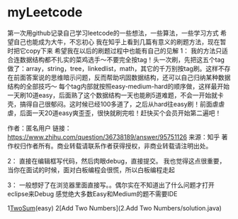 # myLeetcode
第一次用github记录自己学习leetcode的一些想法，一些算法，一些学习方式
希望自己也能成为大牛，不忘初心
 我在知乎上看到几篇有意义的刷题方法，现在暂时把它copy下来
 希望我在以后的刷题过程中也能有自己的见解
 1：
 我的方法只适合连数据结构都不扎实的菜鸡选手～不要完全按tag！头一次刷，先把这五个tag做了：array，string，tree，linkedlist，math，其它的千万别按tag刷。这样不存在前面答案说的思维暗示问题，反而帮助巩固数据结构，还可以自己归纳某种数据结构的全部技巧～ 每个tag内部就按照easy-medium-hard的顺序做，这样最开始一天刷10道easy，后面熟了这个数据结构一天也能刷5道难题，不会一开始就卡壳，搞得自己很郁闷。这时候已经100多道了，之后从hard往easy刷！前面虐虐虐，后面一天20道easy爽歪歪，很快就刷完啦！赶快买个会员开始第二遍吧！

作者：匿名用户
链接：https://www.zhihu.com/question/36738189/answer/95751126
来源：知乎
著作权归作者所有。商业转载请联系作者获得授权，非商业转载请注明出处。

2：
直接在编辑框写代码，然后肉眼debug，直接提交。
我也觉得这点很重要，当你在面试的时候，面对白板编程会很慌，所以白板编程走起


3：
一般想好了在浏览器里面直接写。。偶尔实在不知道出了什么问题才打开eclipse来Debug
感觉绝大多数Easy和Medium的题不需要IDE


1[TwoSum](1/solution.java)(easy)
2[Add Two Numbers](2.Add Two Numbers/solution.java)
